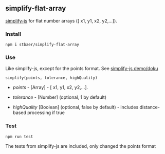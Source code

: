 ## simplify-flat-array

[simplify-js](https://github.com/mourner/simplify-js) for flat number arrays ([ x1, y1, x2, y2,...]).

### Install

`npm i stbaer/simplify-flat-array`

### Use

Like simplify-js, except for the points format. See [simplify-js demo/doku](http://mourner.github.io/simplify-js/)

`simplify(points, tolerance, highQuality)`

- *points* - [Array] - [ x1, y1, x2, y2,...].

- *tolerance* - [Number] (optional, 1 by default)

- *highQuality* [Boolean] (optional, false by default) - includes distance-based processing if true

### Test

`npm run test`

The tests from simplify-js are included, only changed the points format